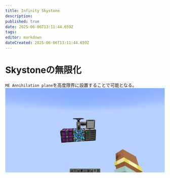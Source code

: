 ```yaml
---
title: Infinity Skystone
description: 
published: true
date: 2025-06-06T13:11:44.659Z
tags: 
editor: markdown
dateCreated: 2025-06-06T13:11:44.659Z
---
```


# Skystoneの無限化
`ME Annihilation plane`を高度限界に設置することで可能となる。![inf_skystone.png](/ae2/inf_skystone.png)